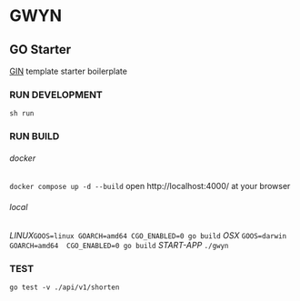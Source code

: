 # GWYN
## GO Starter ##
[GIN](https://github.com/gin-gonic/gin) template starter boilerplate

### RUN DEVELOPMENT ###
```sh run``` 

### RUN BUILD ####
###### docker ######
```docker compose up -d --build```
open http://localhost:4000/ at your browser


###### local ######
*LINUX*```GOOS=linux GOARCH=amd64 CGO_ENABLED=0 go build```
*OSX*  ```GOOS=darwin GOARCH=amd64  CGO_ENABLED=0 go build```
*START-APP* ```./gwyn```

### TEST ###
```go test -v ./api/v1/shorten``` 